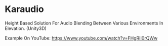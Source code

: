 # Karaudio
Height Based Solution For Audio Blending Between Various Environments In Elevation. (Unity3D) 

Example On YouTube: https://www.youtube.com/watch?v=FHgRII0rQWw
